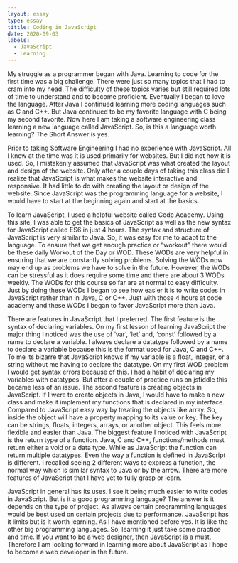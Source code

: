 ```yaml
---
layout: essay
type: essay
tittle: Coding in JavaScript
date: 2020-09-03
labels:
  - JavaScript
  - Learning
---
```


My struggle as a programmer began with Java. Learning to code for the first time was a big challenge. There were just so many topics that I had to cram into my head. The difficulty of these topics varies but still required lots of time to understand and to become proficient. Eventually I began to love the language. After Java I continued learning more coding languages such as C and C++. But Java continued to be my favorite language with C being my second favorite. Now here I am taking a software engineering class learning a new language called JavaScript. So, is this a language worth learning? The Short Answer is yes.

Prior to taking Software Engineering I had no experience with JavaScript. All I knew at the time was it is used primarily for websites. But I did not how it is used. So, I mistakenly assumed that JavaScript was what created the layout and design of the website. Only after a couple days of taking this class did I realize that JavaScript is what makes the website interactive and responsive. It had little to do with creating the layout or design of the website. Since JavaScript was the programming language for a website, I would have to start at the beginning again and start at the basics.

To learn JavaScript, I used a helpful website called Code Academy. Using this site, I was able to get the basics of JavaScript as well as the new syntax for JavaScript called ES6 in just 4 hours. The syntax and structure of JavaScript is very similar to Java. So, it was easy for me to adapt to the language. To ensure that we get enough practice or “workout” there would be these daily Workout of the Day or WOD. These WODs are very helpful in ensuring that we are constantly solving problems. Solving the WODs now may end up as problems we have to solve in the future. However, the WODs can be stressful as it does require some time and there are about 3 WODs weekly. The WODs for this course so far are at normal to easy difficulty. Just by doing these WODs I began to see how easier it is to write codes in JavaScript rather than in Java, C or C++. Just with those 4 hours at code academy and these WODs I began to favor JavaScript more than Java.

There are features in JavaScript that I preferred. The first feature is the syntax of declaring variables. On my first lesson of learning JavaScript the major thing I noticed was the use of ‘var’, ‘let’ and, ‘const’ followed by a name to declare a variable. I always declare a datatype followed by a name to declare a variable because this is the format used for Java, C and C++. To me its bizarre that JavaScript knows if my variable is a float, integer, or a string without me having to declare the datatype. On my first WOD problem I would get syntax errors because of this. I had a habit of declaring my variables with datatypes. But after a couple of practice runs on jsfiddle this became less of an issue. The second feature is creating objects in JavaScript. If I were to create objects in Java, I would have to make a new class and make it implement my functions that is declared in my interface. Compared to JavaScript easy way by treating the objects like array. So, inside the object will have a property mapping to its value or key. The key can be strings, floats, integers, arrays, or another object. This feels more flexible and easier than Java. The biggest feature I noticed with JavaScript is the return type of a function. Java, C and C++, functions/methods must return either a void or a data type. While as JavaScript the function can return multiple datatypes. Even the way a function is defined in JavaScript is different. I recalled seeing 2 different ways to express a function, the normal way which is similar syntax to Java or by the arrow. There are more features of JavaScript that I have yet to fully grasp or learn.

JavaScript in general has its uses. I see it being much easier to write codes in JavaScript. But is it a good programming language? The answer is it depends on the type of project. As always certain programming languages would be best used on certain projects due to performance. JavaScript has it limits but is it worth learning. As I have mentioned before yes. It is like the other big programming languages. So, learning it just take some practice and time. If you want to be a web designer, then JavaScript is a must. Therefore I am looking forward in learning more about JavaScript as I hope to become a web developer in the future.


